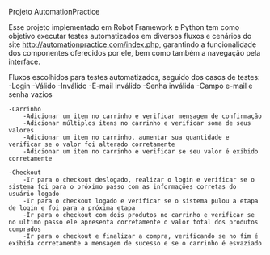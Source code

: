 Projeto AutomationPractice

Esse projeto implementado em Robot Framework e Python tem como objetivo executar testes automatizados em 
diversos fluxos e cenários do site http://automationpractice.com/index.php, garantindo a funcionalidade
dos componentes oferecidos por ele, bem como também a navegação pela interface.

Fluxos escolhidos para testes automatizados, seguido dos casos de testes:
    -Login
        -Válido
        -Inválido
            -E-mail inválido
            -Senha inválida
            -Campo e-mail e senha vazios

    -Carrinho
        -Adicionar um item no carrinho e verificar mensagem de confirmação
        -Adicionar múltiplos itens no carrinho e verificar soma de seus valores
        -Adicionar um item no carrinho, aumentar sua quantidade e verificar se o valor foi alterado corretamente
        -Adicionar um item no carrinho e verificar se seu valor é exibido corretamente

    -Checkout
        -Ir para o checkout deslogado, realizar o login e verificar se o sistema foi para o próximo passo com as informações corretas do usuário logado
        -Ir para o checkout logado e verificar se o sistema pulou a etapa de login e foi para a próxima etapa
        -Ir para o checkout com dois produtos no carrinho e verificar se no ultimo passo ele apresenta corretamente o valor total dos produtos comprados
        -Ir para o checkout e finalizar a compra, verificando se no fim é exibida corretamente a mensagem de sucesso e se o carrinho é esvaziado
